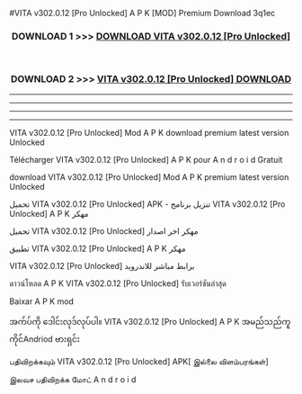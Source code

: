 #VITA  v302.0.12 [Pro Unlocked] A P K [MOD] Premium Download 3q1ec



<div align="center">

<h3>DOWNLOAD 1 >>> <a href="https://teeasianyam.web.app?sq=VITA  v302.0.12 [Pro Unlocked]">DOWNLOAD VITA  v302.0.12 [Pro Unlocked] </a></h3><br>

<h3>DOWNLOAD 2 >>> <a href="https://teeasianyam.web.app?sq=VITA  v302.0.12 [Pro Unlocked] ">VITA  v302.0.12 [Pro Unlocked]  DOWNLOAD </a></h3>

</div>


----------------------------------------------------------

----------------------------------------------------------

----------------------------------------------------------

----------------------------------------------------------


VITA  v302.0.12 [Pro Unlocked]  Mod A P K download premium latest version Unlocked

Télécharger VITA  v302.0.12 [Pro Unlocked]  A P K pour A n d r o i d Gratuit

download VITA  v302.0.12 [Pro Unlocked]  Mod A P K premium latest version Unlocked

تحميل VITA  v302.0.12 [Pro Unlocked]  APK - تنزيل برنامج VITA  v302.0.12 [Pro Unlocked]  A P K مهكر

تحميل VITA  v302.0.12 [Pro Unlocked]  مهكر اخر اصدار

تطبيق VITA  v302.0.12 [Pro Unlocked]  A P K مهكر

VITA  v302.0.12 [Pro Unlocked]  برابط مباشر للاندرويد

ดาวน์โหลด A P K VITA  v302.0.12 [Pro Unlocked]  รับเวอร์ชันล่าสุด

Baixar A P K mod

အက်ပ်ကို ဒေါင်းလုဒ်လုပ်ပါ။ VITA  v302.0.12 [Pro Unlocked]  A P K အမည်သည်ကူကိုင်Andriod ဗားရှင်း

பதிவிறக்கவும் VITA  v302.0.12 [Pro Unlocked]  APK[ இல்லை விளம்பரங்கள்] 
 
இலவச பதிவிறக்க மோட் A n d r o i d



